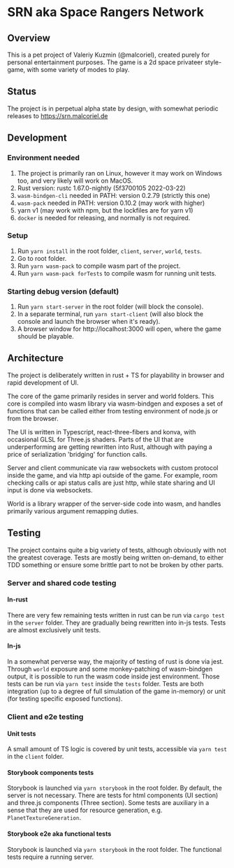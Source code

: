 # SRN aka Space Rangers Network

## Overview

This is a pet project of Valeriy Kuzmin (@malcoriel), created purely for personal entertainment purposes.
The game is a 2d space privateer style-game, with some variety of modes to play.

## Status

The project is in perpetual alpha state by design, with somewhat periodic releases to https://srn.malcoriel.de

## Development

### Environment needed
1. The project is primarily ran on Linux, however it may work on Windows too, and very likely will work on MacOS.
2. Rust version: rustc 1.67.0-nightly (5f3700105 2022-03-22)
3. `wasm-bindgen-cli` needed in PATH: version 0.2.79 (strictly this one)
4. `wasm-pack` needed in PATH: version 0.10.2 (may work with higher)
5. yarn v1 (may work with npm, but the lockfiles are for yarn v1)
6. `docker` is needed for releasing, and normally is not required.

### Setup
1. Run `yarn install` in the root folder, `client`, `server`, `world`, `tests`.
2. Go to root folder.
3. Run `yarn wasm-pack` to compile wasm part of the project.
4. Run `yarn wasm-pack forTests` to compile wasm for running unit tests.

### Starting debug version (default)
1. Run `yarn start-server` in the root folder (will block the console).
2. In a separate terminal, run `yarn start-client` (will also block the console and launch the browser when it's ready).
3. A browser window for http://localhost:3000 will open, where the game should be playable.

## Architecture

The project is deliberately written in rust + TS for playability in browser and rapid development of UI.

The core of the game primarily resides in server and world folders. This core is compiled into
wasm library via wasm-bindgen and exposes a set of functions that can be called either from testing
environment of node.js or from the browser.

The UI is written in Typescript, react-three-fibers and konva, with occasional GLSL for Three.js shaders. Parts of the UI
that are underperforming are getting rewritten into Rust, although with paying a price of serialization 'bridging' for function calls.

Server and client communicate via raw websockets with custom protocol inside the game, and via http api outside of the game.
For example, room checking calls or api status calls are just http, while state sharing and UI input is done via websockets.

World is a library wrapper of the server-side code into wasm, and handles primarily various argument remapping duties.

## Testing
The project contains quite a big variety of tests, although obviously with not the greatest coverage.
Tests are mostly being written on-demand, to either TDD something or ensure some brittle part to not be
broken by other parts.

### Server and shared code testing

#### In-rust
There are very few remaining tests written in rust can be run via `cargo test` in the `server` folder. They are gradually being rewritten
into in-js tests. Tests are almost exclusively unit tests.

#### In-js
In a somewhat perverse way, the majority of testing of rust is done via jest. Through `world` exposure and
some monkey-patching of wasm-bindgen output, it is possible to run the wasm code inside jest environment. Those tests can be run
via `yarn test` inside the `tests` folder. Tests are both integration (up to a degree of full simulation of the game in-memory)
or unit (for testing specific exposed functions).

### Client and e2e testing

#### Unit tests
A small amount of TS logic is covered by unit tests, accessible via `yarn test` in the `client` folder.

#### Storybook components tests
Storybook is launched via `yarn storybook` in the root folder. By default, the server is not necessary. There are tests for html components (UI section)
and three.js components (Three section). Some tests are auxiliary in a sense that they are used for resource generation, e.g. `PlanetTextureGeneration`.

#### Storybook e2e aka functional tests
Storybook is launched via `yarn storybook` in the root folder. The functional tests require a running server.

